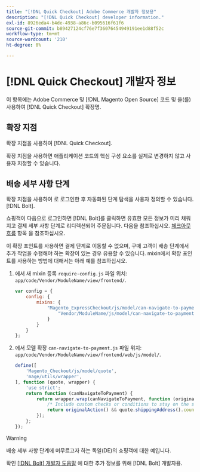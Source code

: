 ```yaml
---
title: "[!DNL Quick Checkout] Adobe Commerce 개발자 정보용"
description: "[!DNL Quick Checkout] developer information."
exl-id: 8926eda4-b4de-4938-a86c-b095616f61f6
source-git-commit: b89427124cf76e7f36076454949191ee1d88f52c
workflow-type: tm+mt
source-wordcount: '210'
ht-degree: 0%

---
```


# [!DNL Quick Checkout] 개발자 정보

이 항목에는 Adobe Commerce 및 [!DNL Magento Open Source] 코드 및 을(를) 사용하여 [!DNL Quick Checkout] 확장명.

## 확장 지점

확장 지점을 사용하여 [!DNL Quick Checkout].

확장 지점을 사용하면 애플리케이션 코드의 핵심 구성 요소를 실제로 변경하지 않고 사용자 지정할 수 있습니다.

## 배송 세부 사항 단계

확장 지점을 사용하여 로 로그인한 후 자동화된 단계 탐색을 사용자 정의할 수 있습니다. [!DNL Bolt].

쇼핑객이 다음으로 로그인하면 [!DNL Bolt]를 클릭하면 유효한 모든 정보가 미리 채워지고 결제 세부 사항 단계로 리디렉션되어 주문됩니다. 다음을 참조하십시오. [체크아웃 흐름](https://experienceleague.adobe.com/docs/commerce-merchant-services/quick-checkout/manage-checkout/checkout-flow.html) 항목 을 참조하십시오.

이 확장 포인트를 사용하면 결제 단계로 이동할 수 없으며, 구매 고객이 배송 단계에서 추가 작업을 수행해야 하는 확장이 있는 경우 유용할 수 있습니다. mixin에서 확장 포인트를 사용하는 방법에 대해서는 아래 예를 참조하십시오.

1. 에서 새 mixin 등록 `require-config.js` 파일 위치: `app/code/Vendor/ModuleName/view/frontend/`.

   ```js
   var config = {
       config: {
           mixins: {
               "Magento_ExpressCheckout/js/model/can-navigate-to-payment": {
                   "Vendor/ModuleName/js/model/can-navigate-to-payment-mixin": true
               }
           }
       }
   };
   ```

1. 에서 모델 확장 `can-navigate-to-payment.js` 파일 위치: `app/code/Vendor/ModuleName/view/frontend/web/js/model/`.

   ```js
   define([
       'Magento_Checkout/js/model/quote',
       'mage/utils/wrapper',
   ], function (quote, wrapper) {
       'use strict';
       return function (canNavigateToPayment) {
           return wrapper.wrap(canNavigateToPayment, function (originalAction) {
               /* Include custom checks or conditions to stay on the shipping step,i.e: your shopper is from Germany */
               return originalAction() && quote.shippingAddress().countryId !== 'DE');
           });
       };
   });
   ```

>[!WARNING]
>
> 배송 세부 사항 단계에 머무르고자 하는 독일(DE)의 쇼핑객에 대한 예입니다.

확인 [[!DNL Bolt] 개발자 도움말](https://help.bolt.com/developers/) 에 대한 추가 정보를 위해 [!DNL Bolt] 개발자용.
